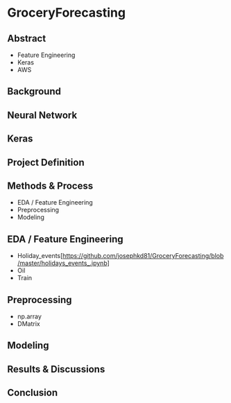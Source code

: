 # GroceryForecasting

## Abstract
- Feature Engineering
- Keras
- AWS

## Background

## Neural Network

## Keras

## Project Definition

## Methods & Process
- EDA / Feature Engineering
- Preprocessing
- Modeling

## EDA / Feature Engineering
- Holiday_events[https://github.com/josephkd81/GroceryForecasting/blob/master/holidays_events_.ipynb]
- Oil
- Train

## Preprocessing
- np.array
- DMatrix

## Modeling


## Results & Discussions

## Conclusion
